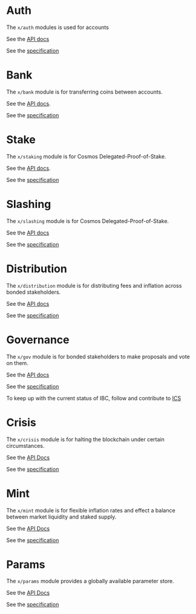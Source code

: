 # Auth 

The `x/auth` modules is used for accounts

See the [API docs](https://godoc.org/github.com/serjplus/cosmos-sdk/x/auth)

See the [specification](https://github.com/serjplus/cosmos-sdk/tree/master/docs/spec/auth)

# Bank

The `x/bank` module is for transferring coins between accounts.

See the [API docs](https://godoc.org/github.com/serjplus/cosmos-sdk/x/bank).

See the [specification](https://github.com/serjplus/cosmos-sdk/tree/master/docs/spec/bank)

# Stake

The `x/staking` module is for Cosmos Delegated-Proof-of-Stake.

See the [API docs](https://godoc.org/github.com/serjplus/cosmos-sdk/x/staking).

See the
[specification](https://github.com/serjplus/cosmos-sdk/tree/master/docs/spec/staking)

# Slashing

The `x/slashing` module is for Cosmos Delegated-Proof-of-Stake.

See the [API docs](https://godoc.org/github.com/serjplus/cosmos-sdk/x/slashing)

See the
[specification](https://github.com/serjplus/cosmos-sdk/tree/master/docs/spec/slashing)

# Distribution

The `x/distribution` module is for distributing fees and inflation across bonded
stakeholders.

See the [API docs](https://godoc.org/github.com/serjplus/cosmos-sdk/x/distribution)

See the
[specification](https://github.com/serjplus/cosmos-sdk/tree/master/docs/spec/distribution)

# Governance

The `x/gov` module is for bonded stakeholders to make proposals and vote on them.

See the [API docs](https://godoc.org/github.com/serjplus/cosmos-sdk/x/gov)

See the
[specification](https://github.com/serjplus/cosmos-sdk/tree/master/docs/spec/governance)

To keep up with the current status of IBC, follow and contribute to [ICS](https://github.com/cosmos/ics)

# Crisis

The `x/crisis` module is for halting the blockchain under certain circumstances.

See the [API Docs](https://godoc.org/github.com/serjplus/cosmos-sdk/x/crisis)

See the [specification](https://github.com/serjplus/cosmos-sdk/blob/master/docs/spec/crisis)

# Mint

The `x/mint` module is for flexible inflation rates and effect a balance between market liquidity and staked supply.

See the [API Docs](https://godoc.org/github.com/serjplus/cosmos-sdk/x/mint)

See the [specification](https://github.com/serjplus/cosmos-sdk/blob/master/docs/spec/mint)

# Params

The `x/params` module provides a globally available parameter store.

See the [API Docs](https://godoc.org/github.com/serjplus/cosmos-sdk/x/params)

See the [specification](https://github.com/serjplus/cosmos-sdk/blob/master/docs/spec/params)
